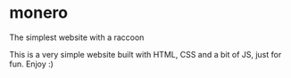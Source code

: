 # monero
The simplest website with a raccoon

This is a very simple website built with HTML, CSS and a bit of JS, just for fun. Enjoy :)
